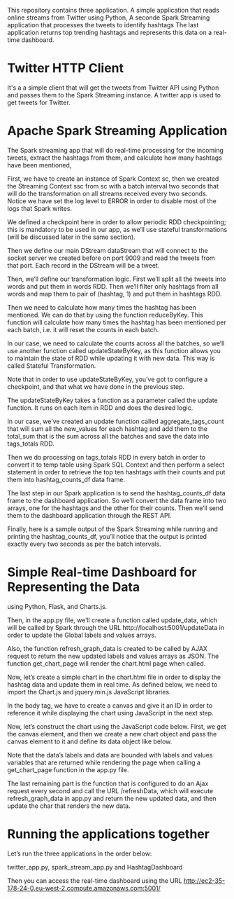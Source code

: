 This repository contains three application.
A simple application that reads online streams from Twitter using Python,
A seconde Spark Streaming application that processes the tweets to identify hashtags
The last application returns top trending hashtags and represents this data on a real-time dashboard.



# Twitter HTTP Client
It's a a simple client that will get the tweets from Twitter API using Python 
and passes them to the Spark Streaming instance.
A twitter app is used to get tweets for Twitter.


# Apache Spark Streaming Application

The Spark streaming app that will do real-time processing for the incoming tweets, extract the hashtags from them, and calculate how many hashtags have been mentioned,

First, we have to create an instance of Spark Context sc, then we created the Streaming Context ssc from sc with a batch interval two seconds that will do the transformation on all streams received every two seconds. Notice we have set the log level to ERROR in order to disable most of the logs that Spark writes.

We defined a checkpoint here in order to allow periodic RDD checkpointing; this is mandatory to be used in our app, as we’ll use stateful transformations (will be discussed later in the same section).

Then we define our main DStream dataStream that will connect to the socket server we created before on port 9009 and read the tweets from that port. Each record in the DStream will be a tweet.


Then, we’ll define our transformation logic. First we’ll split all the tweets into words and put them in words RDD. Then we’ll filter only hashtags from all words and map them to pair of (hashtag, 1) and put them in hashtags RDD.

Then we need to calculate how many times the hashtag has been mentioned. We can do that by using the function reduceByKey. This function will calculate how many times the hashtag has been mentioned per each batch, i.e. it will reset the counts in each batch.

In our case, we need to calculate the counts across all the batches, so we’ll use another function called updateStateByKey, as this function allows you to maintain the state of RDD while updating it with new data. This way is called Stateful Transformation.

Note that in order to use updateStateByKey, you’ve got to configure a checkpoint, and that what we have done in the previous step.


The updateStateByKey takes a function as a parameter called the update function. It runs on each item in RDD and does the desired logic.

In our case, we’ve created an update function called aggregate_tags_count that will sum all the new_values for each hashtag and add them to the total_sum that is the sum across all the batches and save the data into tags_totals RDD.



Then we do processing on tags_totals RDD in every batch in order to convert it to temp table using Spark SQL Context and then perform a select statement in order to retrieve the top ten hashtags with their counts and put them into hashtag_counts_df data frame.



The last step in our Spark application is to send the hashtag_counts_df data frame to the dashboard application. So we’ll convert the data frame into two arrays, one for the hashtags and the other for their counts. Then we’ll send them to the dashboard application through the REST API.


Finally, here is a sample output of the Spark Streaming while running and printing the hashtag_counts_df, you’ll notice that the output is printed exactly every two seconds as per the batch intervals.



# Simple Real-time Dashboard for Representing the Data

using Python, Flask, and Charts.js.



Then, in the app.py file, we’ll create a function called update_data, which will be called by Spark through the URL http://localhost:5001/updateData in order to update the Global labels and values arrays.

Also, the function refresh_graph_data is created to be called by AJAX request to return the new updated labels and values arrays as JSON. The function get_chart_page will render the chart.html page when called.






Now, let’s create a simple chart in the chart.html file in order to display the hashtag data and update them in real time. As defined below, we need to import the Chart.js and jquery.min.js JavaScript libraries.

In the body tag, we have to create a canvas and give it an ID in order to reference it while displaying the chart using JavaScript in the next step.




Now, let’s construct the chart using the JavaScript code below. First, we get the canvas element, and then we create a new chart object and pass the canvas element to it and define its data object like below.

Note that the data’s labels and data are bounded with labels and values variables that are returned while rendering the page when calling a get_chart_page function in the app.py file.

The last remaining part is the function that is configured to do an Ajax request every second and call the URL /refreshData, which will execute refresh_graph_data in app.py and return the new updated data, and then update the char that renders the new data.




# Running the applications together

Let’s run the three applications in the order below: 

twitter_app.py, spark_stream_app.py and HashtagDashboard


Then you can access the real-time dashboard using the URL <http://ec2-35-178-24-0.eu-west-2.compute.amazonaws.com:5001/>







